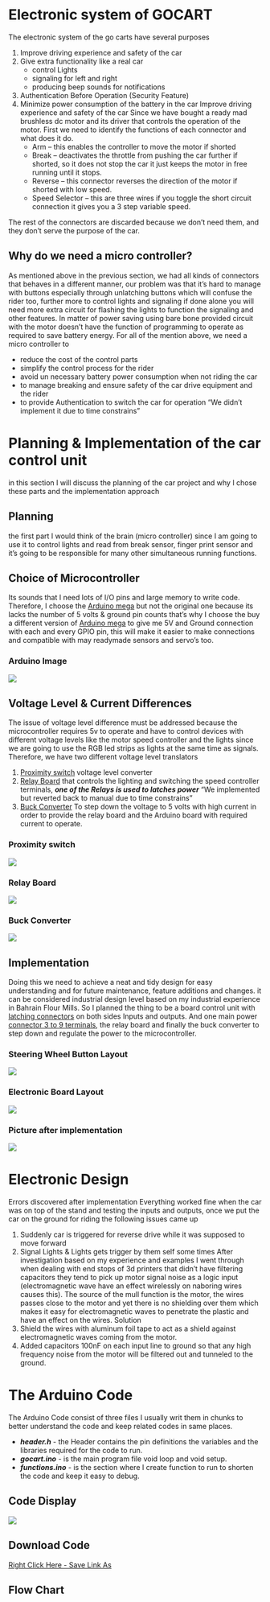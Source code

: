 # Electronic system of GOCART
The electronic system of the go carts have several purposes
1.	Improve driving experience and safety of the car
2.	Give extra functionality like a real car
    *	control Lights
    *	signaling for left and right
    *	producing beep sounds for notifications
3.	Authentication Before Operation (Security Feature)
4.	Minimize power consumption of the battery in the car
Improve driving experience and safety of the car
Since we have bought a ready mad brushless dc motor and its driver that controls the operation of the motor. First we need to identify the functions of each connector and what does it do.
    *	Arm – this enables the controller to move the motor if shorted
    *	Break – deactivates the throttle from pushing the car further if shorted, so it does not stop the car it just keeps the motor in free running until it stops.
    *	Reverse – this connector reverses the direction of the motor if shorted with low speed.
    *	Speed Selector – this are three wires if you toggle the short circuit connection it gives you a 3 step variable speed.

The rest of the connectors are discarded because we don’t need them, and they don’t serve the purpose of the car.

## Why do we need a micro controller?
As mentioned above in the previous section, we had all kinds of connectors that behaves in a different manner, our problem was that it’s hard to manage with buttons especially through unlatching buttons which will confuse the rider too, further more to control lights and signaling if done alone you will need more extra circuit for flashing the lights to function the signaling and other features. In matter of power saving using bare bone provided circuit with the motor doesn’t have the function of programming to operate as required to save battery energy.
For all of the mention above, we need a micro controller to
*	reduce the cost of the control parts
*	simplify the control process for the rider
*	avoid un necessary battery power consumption when not riding the car
*	to manage breaking and ensure safety of the car drive equipment and the rider
*	to provide Authentication to switch the car for operation “We didn’t implement it due to time constrains”

# Planning & Implementation of the car control unit
in this section I will discuss the planning of the car project and why I chose these parts and the implementation approach

## Planning
the first part I would think of the brain (micro controller) since I am going to use it to control lights and read from break sensor, finger print sensor and it’s going to be responsible for many other simultaneous running functions.

## Choice of Microcontroller
Its sounds that I need lots of I/O pins and large memory to write code. Therefore, I choose the [Arduino mega](https://www.aliexpress.com/item/32959605698.html?spm=a2g0s.8937460.0.0.4b622e0eeHvaEL) but not the original one because its lacks the number of 5 volts & ground pin counts that’s why I choose the buy a different version of [Arduino mega](https://www.aliexpress.com/item/32959605698.html?spm=a2g0s.8937460.0.0.4b622e0eeHvaEL) to give me 5V and Ground connection with each and every GPIO pin, this will make it easier to make connections and compatible with may readymade sensors and servo’s too.

### Arduino Image
![](./images/arduinoMega.jpg)

## Voltage Level & Current Differences
The issue of voltage level difference must be addressed because the microcontroller requires 5v to operate and have to control devices with different voltage levels like the motor speed controller and the lights since we are going to use the RGB led strips as lights at the same time as signals. Therefore, we have two different voltage level translators
1.	[Proximity switch](https://www.aliexpress.com/item/32859197984.html?spm=a2g0o.productlist.0.0.15525a32map41U&algo_pvid=b6990937-f5d0-4817-8046-c2e712d89861&algo_expid=b6990937-f5d0-4817-8046-c2e712d89861-11&btsid=0bb0622c16075883405732184e0740&ws_ab_test=searchweb0_0,searchweb201602_,searchweb201603_) voltage level converter
2.	[Relay Board](https://www.aliexpress.com/item/32668242465.html?spm=a2g0s.8937460.0.0.4b622e0eeHvaEL) that controls the lighting and switching the speed controller terminals, ***one of the Relays is used to latches power*** “We implemented but reverted back to manual due to time constrains”
3. [Buck Converter](https://www.aliexpress.com/item/4000064597454.html?spm=a2g0o.productlist.0.0.5c657b1eVM7Ney&algo_pvid=ecee5444-53be-4c3c-a2a5-d37ec487a197&algo_expid=ecee5444-53be-4c3c-a2a5-d37ec487a197-0&btsid=0b0a555a16075900751332448e2ef4&ws_ab_test=searchweb0_0,searchweb201602_,searchweb201603_) To step down the voltage to 5 volts with high current in order to provide the relay board and the Arduino board with required current to operate.

### Proximity switch
![](./images/ProximitySwitch.jpg)

### Relay Board
![](./images/RelayBoard.jpg)

### Buck Converter
![](./images/BuckConverter.jpg)

## Implementation
Doing this we need to achieve a neat and tidy design for easy understanding and for future maintenance, feature additions and changes. it can be considered industrial design level based on my industrial experience in Bahrain Flour Mills.
So I planned the thing to be a board control unit with [latching connectors](https://www.aliexpress.com/item/1005001670938151.html?spm=a2g0o.detail.1000013.5.20876d315Q7mTt&gps-id=pcDetailBottomMoreThisSeller&scm=1007.13339.169870.0&scm_id=1007.13339.169870.0&scm-url=1007.13339.169870.0&pvid=cab9caac-b193-4e14-b52a-ee04c93bd0f2&_t=gps-id:pcDetailBottomMoreThisSeller,scm-url:1007.13339.169870.0,pvid:cab9caac-b193-4e14-b52a-ee04c93bd0f2,tpp_buckets:668%230%23131923%2380_668%23808%234094%23274_668%23888%233325%2316_668%232846%238114%23747_668%232717%237563%23541_668%231000022185%231000066059%230_668%233468%2315615%23661) on both sides Inputs and outputs. And one main power [connector 3 to 9 terminals](https://www.aliexpress.com/item/4001236902340.html?spm=a2g0s.8937460.0.0.6d0d2e0ex0mBDq), the relay board and finally the buck converter to step down and regulate the power to the microcontroller.

### Steering Wheel Button Layout
![](./images/SteeringLayout.jpeg)

### Electronic Board Layout
![](./images/layout.png)

### Picture after implementation
![](./images/circuit.jpg)

# Electronic Design
Errors discovered after implementation
Everything worked fine when the car was on top of the stand and testing the inputs and outputs, once we put the car on the ground for riding the following issues came up
1.	Suddenly car is triggered for reverse drive while it was supposed to move forward
2.	Signal Lights & Lights gets trigger by them self some times
After investigation based on my experience and examples I went through when dealing with end stops of 3d printers that didn’t have filtering capacitors they tend to pick up motor signal noise as a logic input (electromagnetic wave have an effect wirelessly on naboring wires causes this). The source of the mull function is the motor, the wires passes close to the motor and yet there is no shielding over them which makes it easy for electromagnetic waves to penetrate the plastic and have an effect on the wires.
Solution
1.	Shield the wires with aluminum foil tape to act as a shield against electromagnetic waves coming from the motor.
2.	Added capacitors 100nF on each input line to ground so that any high frequency noise from the motor will be filtered out and tunneled to the ground.

# The Arduino Code
The Arduino Code consist of three files I usually writ them in chunks to better understand the code and keep related codes in same places.

* ***header.h*** - the Header contains the pin definitions the variables and the libraries required for the code to run.
* ***gocart.ino*** - is the main program file void loop and void setup.
* ***functions.ino*** - is the section where I create function to run to shorten the code and keep it easy to debug.

## Code Display
![](./images/arduinoCode.png)

## Download Code
[Right Click Here - Save Link As](./attachments/gocart.zip)

## Flow Chart
